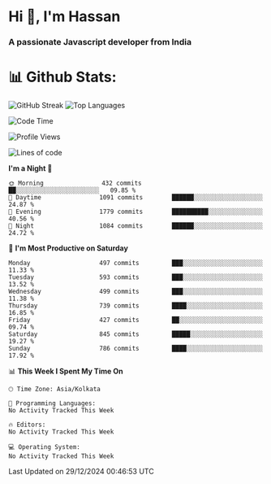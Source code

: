 # Hi 👋, I'm Hassan
### A passionate Javascript developer from India


# 📊 Github Stats:
![GitHub Streak](https://github-readme-streak-stats.herokuapp.com/?user=codeblooded47&theme=dracula&hide_border=false)
![Top Languages](https://github-readme-stats.vercel.app/api/top-langs/?username=codeblooded47&layout=compact&theme=dracula)



<!--START_SECTION:waka-->
![Code Time](http://img.shields.io/badge/Code%20Time-869%20hrs%2039%20mins-blue)

![Profile Views](http://img.shields.io/badge/Profile%20Views-0-blue)

![Lines of code](https://img.shields.io/badge/From%20Hello%20World%20I%27ve%20Written-23.8%20million%20lines%20of%20code-blue)

**I'm a Night 🦉** 

```text
🌞 Morning                432 commits         ██░░░░░░░░░░░░░░░░░░░░░░░   09.85 % 
🌆 Daytime                1091 commits        ██████░░░░░░░░░░░░░░░░░░░   24.87 % 
🌃 Evening                1779 commits        ██████████░░░░░░░░░░░░░░░   40.56 % 
🌙 Night                  1084 commits        ██████░░░░░░░░░░░░░░░░░░░   24.72 % 
```
📅 **I'm Most Productive on Saturday** 

```text
Monday                   497 commits         ███░░░░░░░░░░░░░░░░░░░░░░   11.33 % 
Tuesday                  593 commits         ███░░░░░░░░░░░░░░░░░░░░░░   13.52 % 
Wednesday                499 commits         ███░░░░░░░░░░░░░░░░░░░░░░   11.38 % 
Thursday                 739 commits         ████░░░░░░░░░░░░░░░░░░░░░   16.85 % 
Friday                   427 commits         ██░░░░░░░░░░░░░░░░░░░░░░░   09.74 % 
Saturday                 845 commits         █████░░░░░░░░░░░░░░░░░░░░   19.27 % 
Sunday                   786 commits         ████░░░░░░░░░░░░░░░░░░░░░   17.92 % 
```


📊 **This Week I Spent My Time On** 

```text
🕑︎ Time Zone: Asia/Kolkata

💬 Programming Languages: 
No Activity Tracked This Week

🔥 Editors: 
No Activity Tracked This Week

💻 Operating System: 
No Activity Tracked This Week
```


 Last Updated on 29/12/2024 00:46:53 UTC
<!--END_SECTION:waka-->

